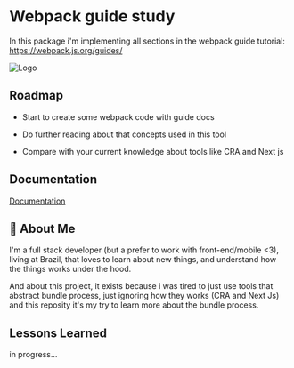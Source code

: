 # Webpack guide study

In this package i'm implementing all sections in the webpack guide tutorial: https://webpack.js.org/guides/

![Logo](https://raw.githubusercontent.com/webpack/media/master/logo/logo-on-dark-bg.svg)

## Roadmap

- Start to create some webpack code with guide docs

- Do further reading about that concepts used in this tool

- Compare with your current knowledge about tools like CRA and Next js

  
## Documentation

[Documentation](https://webpack.js.org/guides/)

  
## 🚀 About Me
I'm a full stack developer (but a prefer to work with front-end/mobile <3), living at Brazil, that loves to learn about new things, and understand how the things works under the hood. 

And about this project, it exists because i was tired to just use tools that abstract bundle process, just ignoring how they works (CRA and Next Js) and this reposity it's my try to learn more about the bundle process.

  
## Lessons Learned

in progress...
